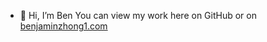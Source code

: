 - 👋 Hi, I’m Ben You can view my work here on GitHub or on [benjaminzhong1.com](https://www.benjaminzhong1.com/)

<!---
benjaminzhong1/benjaminzhong1 is a ✨ special ✨ repository because its `README.md` (this file) appears on your GitHub profile.
You can click the Preview link to take a look at your changes.
--->
